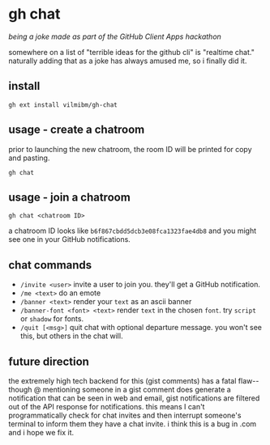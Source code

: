 # gh chat

_being a joke made as part of the GitHub Client Apps hackathon_

somewhere on a list of "terrible ideas for the github cli" is "realtime chat." naturally adding that as a joke has always amused me, so i finally did it.

## install

`gh ext install vilmibm/gh-chat`

## usage - create a chatroom

prior to launching the new chatroom, the room ID will be printed for copy and pasting.

`gh chat`

## usage - join a chatroom

`gh chat <chatroom ID>`

a chatroom ID looks like `b6f867cbdd5dcb3e08fca1323fae4db8` and you might see one in your GitHub notifications.

## chat commands

- `/invite <user>` invite a user to join you. they'll get a GitHub notification.
- `/me <text>` do an emote
- `/banner <text>` render your `text` as an ascii banner
- `/banner-font <font> <text>` render `text` in the chosen `font`. try `script` or `shadow` for fonts.
- `/quit [<msg>]` quit chat with optional departure message. you won't see this, but others in the chat will.

## future direction

the extremely high tech backend for this (gist comments) has a fatal
flaw--though @ mentioning someone in a gist comment does generate a
notification that can be seen in web and email, gist notifications are filtered
out of the API response for notifications. this means I can't programmatically
check for chat invites and then interrupt someone's terminal to inform them
they have a chat invite. i think this is a bug in .com and i hope we fix it.

